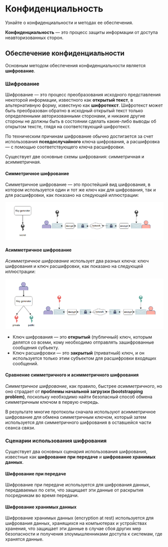 # Конфиденциальность

Узнайте о конфиденциальности и методах ее обеспечения.

**Конфиденциальность** — это процесс защиты информации от доступа неавторизованных сторон.

## Обеспечение конфиденциальности

Основным методом обеспечения конфиденциальности является **шифрование**.

### Шифрование

Шифрование — это процесс преобразования исходного представления некоторой информации, известного как **открытый текст**, в альтернативную
форму, известную как **шифротекст**. Шифротекст может быть преобразован обратно в исходный открытый текст только определенными
авторизованными сторонами, и никакие другие стороны не должны быть в состоянии сделать какие-либо выводы об открытом тексте, глядя на
соответствующий шифротекст.

По техническим причинам шифрование обычно достигается за счет использования **псевдослучайного** ключа шифрования, а расшифровка — с помощью
соответствующего ключа расшифровки.

Существует две основные схемы шифрования: симметричная и асимметричная.

#### Симметричное шифрование

Симметричное шифрование — это простейший вид шифрования, в котором используется один и тот же ключ как для шифрования, так и для
расшифровки, как показано на следующей иллюстрации:

![img_3.png](img/img_3.png)

#### Асимметричное шифрование

*Асимметричное шифрование* использует два разных ключа: ключ шифрования и ключ расшифровки, как показано на следующей иллюстрации:

![img_4.png](img/img_4.png)

* Ключ шифрования — это **открытый** (публичный) ключ, которым делятся со всеми, кому необходимо отправлять зашифрованные сообщения
  субъекту.
* Ключ расшифровки — это **закрытый** (приватный) ключ, и он используется только этим субъектом для расшифровки входящих сообщений.

#### Сравнение симметричного и асимметричного шифрования

*Симметричное шифрование*, как правило, быстрее *асимметричного*, но оно страдает от **проблемы начальной загрузки (bootstrapping problem)**, поскольку необходимо найти безопасный способ обмена симметричным ключом в первую очередь.

В результате многие протоколы сначала используют асимметричное шифрование для обмена симметричным ключом, который затем используется для
симметричного шифрования в оставшейся части сеанса связи.

### Сценарии использования шифрования

Существует два основных сценария использования шифрования, известные как **шифрование при передаче** и **шифрование хранимых данных**.

#### Шифрование при передаче

Шифрование при передаче используется для шифрования данных, передаваемых по сети, что защищает эти данные от раскрытия посредникам во время
передачи.

#### Шифрование хранимых данных

Шифрование хранимых данных (encryption at rest) используется для шифрования данных, хранящихся на компьютерах и устройствах хранения, что
защищает эти данные в случае сбоя других мер безопасности и получения злоумышленниками доступа к системам, где хранятся данные.
